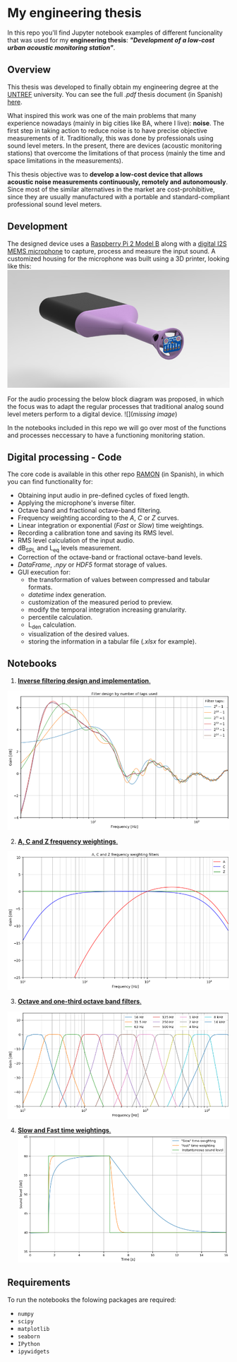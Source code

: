 # My engineering thesis

In this repo you'll find Jupyter notebook examples of different funcionality that was used for my **engineering thesis**: **_"Development of a low-cost urban acoustic monitoring station"_**.

## Overview
This thesis was developed to finally obtain my engineering degree at the [UNTREF](https://www.untref.edu.ar/carrera/ingenieria-de-sonido) university. You can see the full _.pdf_ thesis document (in Spanish) [here](doc/Iaquinta,%20Tomás%20-%20Desarrollo%20de%20una%20estación%20de%20monitoreo%20acústico%20urbano%20de%20bajo%20costo.pdf).

What inspired this work was one of the main problems that many experience nowadays (mainly in big cities like BA, where I live): **noise**. The first step in taking action to reduce noise is to have precise objective measurements of it. Traditionally, this was done by professionals using sound level meters. In the present, there are devices (acoustic monitoring stations) that overcome the limitations of that process (mainly the time and space limitations in the measurements).

This thesis objective was to **develop a low-cost device that allows acoustic noise measurements continuously, remotely and autonomously**. Since most of the similar alternatives in the market are cost-prohibitive, since they are usually manufactured with a portable and standard-compliant professional sound level meters.

## Development
The designed device uses a [Raspberry Pi 2 Model B](https://www.raspberrypi.org/products/raspberry-pi-2-model-b/) along with a [digital I2S MEMS microphone](https://www.adafruit.com/product/3421) to capture, process and measure the input sound. A customized housing for the microphone was built using a 3D printer, looking like this:
![3D device model](/img/model.jpg)

For the audio processing the below block diagram was proposed, in which the focus was to adapt the regular processes that traditional analog sound level meters perform to a digital device. ![](_missing image_)

In the notebooks included in this repo we will go over most of the functions and processes neccessary to have a functioning monitoring station.

##  Digital processing - Code
The core code is available in this other repo [RAMON](https://github.com/tiaqui/ramon) (in Spanish), in which you can find functionality for:

* Obtaining input audio in pre-defined cycles of fixed length.
* Applying the microphone's inverse filter.
* Octave band and fractional octave-band filtering.
* Frequency weighting according to the _A_, _C_ or _Z_ curves.
* Linear integration or exponential (_Fast_ or _Slow_) time weightings.
* Recording a calibration tone and saving its RMS level.
* RMS level calculation of the input audio.
* dB<sub>SPL</sub> and L<sub>eq</sub> levels measurement.
* Correction of the octave-band or fractional octave-band levels.
* _DataFrame_, _.npy_ or _HDF5_ format storage of values.
* GUI execution for: 
    - the transformation of values between compressed and tabular formats.
    - _datetime_ index generation.
    - customization of the measured period to preview.
    - modify the temporal integration increasing granularity.
    - percentile calculation.
    - L<sub>den</sub> calculation.
    - visualization of the desired values.
    - storing the information in a tabular file (_.xlsx_ for example).

## Notebooks
1. [**Inverse filtering design and implementation**.](/notebooks/1.%20Inverse%20filter%20design%20and%20implementation.ipynb)

![Notebook 1](/img/notebook_1.png)

2. [**A, C and Z frequency weightings**.](/notebooks/2.%20A,%20C%20and%20Z%20frequency%20weightings.ipynb)

![Notebook 2](/img/notebook_2.png)

3. [**Octave and one-third octave band filters**.](/notebooks/3.%20Octave%20and%20one-third%20octave%20band%20filters.ipynb)

![Notebook 3](/img/notebook_3.png)

4. [**Slow and Fast time weightings**.](/notebooks/4.%20Slow%20and%20Fast%20time%20weightings.ipynb)
![Notebook 4](/img/notebook_4.png)

## Requirements
To run the notebooks the folowing packages are required:
* `numpy`
* `scipy`
* `matplotlib`
* `seaborn`
* `IPython`
* `ipywidgets`
